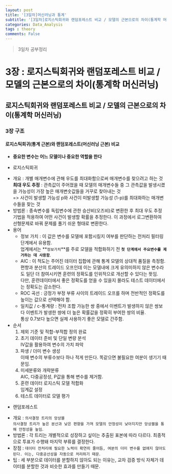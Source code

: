 ```yaml
---
layout: post
title: '[3일차]머신러닝과 통계'
subtitle: '[3일차]로지스틱회귀와 랜덤포레스트 비교 / 모델의 근본으로의 차이(통계학 머신러닝)'
categories: Data_Analysis
tags : theory
comments: False
---
```

> 3일차 공부정리

# 3장 : 로지스틱회귀와 랜덤포레스트 비교 / 모델의 근본으로의 차이(통계학 머신러닝)

## 로지스틱회귀와 랜덤포레스트 비교 / 모델의 근본으로의 차이(통계학 머신러닝)

### 3장 구조

#### 로지스틱회귀(통계 근본)와 랜덤포레스트(머신러닝 근본) 비교

 - **중요한 변수는 어느 모델이나 중요한 역할을 한다**

 - 로지스틱회귀
 + 개요 : 개별 매개변수에 관해 우도를 최대화함으로써 매개변수를 찾으려고 하는 것  
 	**최대 우도 추정** : 관측값이 주어졌을 때 모델의 매개변수들 중 그 관측값을 발생시켰을 가능성이 
가장 높은 매개변숫값들을 거꾸로 찾아내는 것  
=> 사건이 발생할 가능성 p와 사건이 미발생할 가능성 (1-p)를 최대화하는 매개변수들을 찾는 것
 + 방법론 : 종속변수를 독립변수에 관한 승산비(오즈비)로 변환한 후 최대 우도 추정 기법을 적용하여 어떤 사건이 발생할 확률을 추정한다.
이 과정에서 로그변환하여 선형문제로 바꿔 문제를 풀기 쉬운 형태로 변환한다.
 + 용어
	+ 정보 가치 : 이 값은 변수를 모델에 포함시킬지 여부를 판단하는 전처리 필터링 단계에서 유용함.  
업계에서는 **`정보가치`**를 주로 모델을 적합화하기 전 **`첫 단계에서 주요변수를 제거하는 데 사용함`**.
	+ AIC : 이 척도는 주어진 데이터 집합에 관해 통계 모델의 상대적 품질을 측정함.  
편향과 분산의 트레이드 오프인데 이는 모델내에 크게 유의미하지 않은 변수라도 일단 더 참여시키면 훈련의 정확도를 인위적으로 개선할 수 있다는 뜻임.  
다만, 훈련데이터에서 좋은 정확도를 얻을 수 있을지 몰라도 테스트 데이터에서는 정확도는 감소한다.
	+ ROC 곡선 : 긍정가 부정 부류 사이의 트레이드 오프를 하며 전반적인 정확도를 높이는 값으로 선택해야 함.
	+ 일치값 / c-통계량 : 전차 조합 가능한 쌍 중에서 이벤트가 발생하지 않은 쌍보다 이벤트가 발생한 쌍에 더 높은 확률값을 정확히 부여한 쌍의 비율.  
통상 0.7보다 높으면 실제 사용하기 좋은 모델로 간주함.
+ 순서  
	1. 제외 기준 및 적합-부적합 정의 완료  
	2. 초기 데이터 준비 및 단일 변량 분석  
		IV값을 활용하여 변수의 가치 파악  
	3. 파생 / 더미 변수 생성  
		이때 변수의 부류수보다 하나 적게 만든다. 똑같으면 불필요한 여분이 생기기 때문임.
	4. 미세분류와 개략분류  
		AIC, 다중공정성, P값을 통해 변수를 제거함.
	5. 훈련 데이터 로지스틱 모델 적합화  
		임계값 설정  
	6. 테스트 데이터로 모델 평가  

 - 랜덤포레스트
 + 개요 : `의사결정 트리의 앙상블`  
`의사결정 트리가 높은 분산과 낮은 편향을 가져 모델의 안정성이 낮아지지만 앙상블을 통해 안정성을 높임`.
 + 방법론 : 각 트리는 개별적으로 성장하고 싶이는 추출된 표본에 따라 다르다. 최종적으로 투표가 수행돼 마지막 부류를 결정한다.
 + 장점 : `데이터 전처리에 필요한 노력이 확연히 줄어듬, 여분의 더미 변수를 없애지 않아도 된다. 이는, 다중공선성을 자동으로 처리하기 때문`.
 + 팁 : 세 부분으로 데이터를 분할하지 않아도 되는 이유는, 교차 검증 방식 자체가 데이터를 분할한 것과 비슷한 효과를 만들기 때문.


